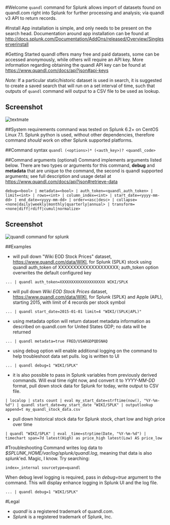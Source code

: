 #Welcome
`quandl` command for Splunk allows import of datasets found on quandl.com right into Splunk for further processing and analysis; via quandl v3 API to return records.

#Install
App installation is simple, and only needs to be present on the search head. Documentation around app installation can be found at http://docs.splunk.com/Documentation/AddOns/released/Overview/Singleserverinstall

#Getting Started
quandl offers many free and paid datasets, some can be accessed anonymously, while others will require an API key. More information regarding obtaining the quandl API key can be found at https://www.quandl.com/docs/api?json#api-keys

*Note:* If a particular static/historic dataset is used in search, it is suggested to create a saved search that will run on a set interval of time, such that outputs of `quandl` command will output to a CSV file to be used as lookup.

## Screenshot
![textmate](https://raw.github.com/textmate/textmate/gh-pages/images/screenshot.png)

##System requirements
command was tested on Splunk 6.2+ on CentOS Linux 7.1. Splunk python is used, without other dependencies, therefore command *should* work on other Splunk supported platforms.

##Command syntax
`quandl (<options>)* (<auth_key>)? <quandl_code>`

##Command arguments (optional)
Command implements arguments listed below. There are two types or arguments for this command, **debug** and **metadata** that are unique to the command, the second is quandl supported arguments; see full description and usage detail at https://www.quandl.com/docs/api?json#retrieve-data

```debug=<bool> | metadata=<bool> | auth_token=<quandl_auth_token> | limit=<int> | rows=<int> | column_index=<int> | start_date=<yyyy-mm-dd> | end_date=<yyyy-mm-dd> | order=<asc|desc> | collapse=<none|daily|weekly|monthly|quarterly|annual> | transform=<none|diff|rdiff|cumul|normalize>```

## Screenshot
![quandl command for splunk ](https://raw.githubusercontent.com/hire-vladimir/SA-quandl/master/static/quand.gif)

##Examples
* will pull down "Wiki EOD Stock Prices" dataset, https://www.quandl.com/data/WIKI, for Splunk (SPLK) stock using quandl auth_token of XXXXXXXXXXXXXXXXXXXX; auth_token option overwrites the default configured key
```
... | quandl auth_token=XXXXXXXXXXXXXXXXXXXX WIKI/SPLK
```
* will pull down *Wiki EOD Stock Prices* dataset, https://www.quandl.com/data/WIKI, for Splunk (SPLK) and Apple (APL), starting 2015, with limit of 4 records per stock symbol
```
... | quandl start_date=2015-01-01 limit=4 "WIKI/(SPLK|APL)"
```
* using metadata option will return dataset metadata information as described on quandl.com for United States GDP; no data will be returned
```
... | quandl metadata=true FRED/USARGDPQDSNAQ
```
* using debug option will enable additional logging on the command to help troubleshoot data set pulls. log is written to UI
```
... | quandl debug=1 "WIKI/SPLK"
```
* it is also possible to pass in Splunk variables from previously derived commands. Will eval time right now, and convert it to *YYYY-MM-DD* format, pull down stock data for Splunk for today, write output to CSV file.
```
| localop | stats count | eval my_start_date=strftime(now(), "%Y-%m-%d") | quandl start_date=my_start_date "WIKI/SPLK" | outputlookup append=t my_quandl_stock_data.csv
```
* pull down historical stock data for Splunk stock, chart low and high price over time
```
| quandl "WIKI/SPLK" | eval _time=strptime(Date, "%Y-%m-%d") | timechart span=7d latest(High) as price_high latest(Low) AS price_low
```

#Troubleshooting
Command writes log data to *$SPLUNK_HOME/var/log/splunk/quandl.log*, meaning that data is also splunk'ed. Magic, I know. Try searching:
```
index=_internal sourcetype=quandl
```

When debug level logging is required, pass in *debug=true* argument to the command. This will display enhance logging in Splunk UI and the log file.
```
... | quandl debug=1 "WIKI/SPLK"
```

#Legal
* *quandl* is a registered trademark of quandl.com.
* *Splunk* is a registered trademark of Splunk, Inc.
